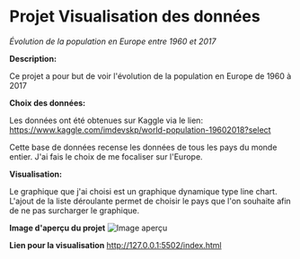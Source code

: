 # Projet Visualisation des données




_Évolution de la population en Europe entre 1960 et 2017_

__Description:__

Ce projet a pour but de voir l'évolution de la population en Europe de 1960 à 2017


__Choix des données:__

Les données ont été obtenues sur Kaggle via le lien: https://www.kaggle.com/imdevskp/world-population-19602018?select

Cette base de données recense les données de tous les pays du monde entier. J'ai fais le choix de me focaliser sur l'Europe. 


__Visualisation:__

Le graphique que j'ai choisi est un graphique dynamique type line chart. L'ajout de la liste déroulante permet de choisir le pays que l'on souhaite afin de ne pas surcharger le graphique. 


__Image d'aperçu du projet__
![Image aperçu](https://github.com/afleck11/VdD-Projet-Alyssa_Fleck/blob/master/Capture%20d%E2%80%99e%CC%81cran%202020-08-20%20a%CC%80%2016.05.34.png)

__Lien pour la visualisation__
http://127.0.0.1:5502/index.html


